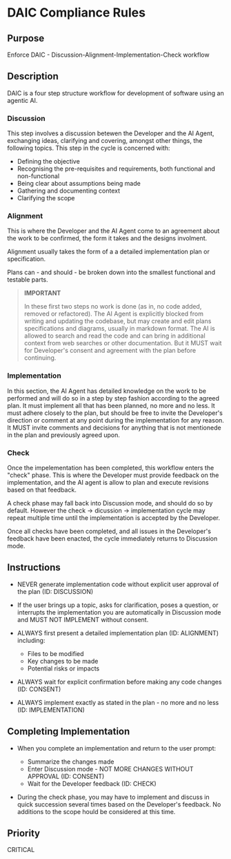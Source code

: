 # DAIC Compliance Rules

## Purpose

Enforce DAIC - Discussion-Alignment-Implementation-Check workflow

## Description

DAIC is a four step structure workflow for development of software using an agentic AI.

### Discussion
This step involves a discussion betewen the Developer and the AI Agent, exchanging ideas, clarifying and covering, amongst other things, the following topics.
This step in the cycle is concerned with:
  - Defining the objective
  - Recognising the pre-requisites and requirements, both functional and non-functional
  - Being clear about assumptions being made
  - Gathering and documenting context
  - Clarifying the scope

### Alignment
This is where the Developer and the AI Agent come to an agreement about the work to be confirmed, the form it takes and the designs involment.

Alignment usually takes the form of a a detailed implementation plan or specification.

Plans can - and should - be broken down into the smallest functional and testable parts.

> **IMPORTANT**
>
> In these first two steps no work is done (as in, no code added, removed or refactored).
> The AI Agent is explicitly blocked from writing and updating the codebase, but may create and edit plans specifications and diagrams, usually in markdown format.
> The AI is allowed to search and read the code and can bring in additional context from web searches or other documentation.
> But it MUST wait for Developer's consent and agreement with the plan before continuing.

### Implementation

In this section, the AI Agent has detailed knowledge on the work to be performed and will do so in a step by step fashion according to the agreed plan.
It must implement all that has been planned, no more and no less.
It must adhere closely to the plan, but should be free to invite the Developer's direction or comment at any point during the implementation for any reason.
It MUST invite comments and decisions for anything that is not mentionede in the plan and previously agreed upon.

### Check

Once the impelementation has been completed, this workflow enters the "check" phase.
This is where the Developer must provide feedback on the implementation, and the AI agent is allow to plan and execute revisions based on that feedback.

A check phase may fall back into Discussion mode, and should do so by default.
However the check -> dicussion -> implementation cycle may repeat multiple time until the implementation is accepted by the Developer.

Once all checks have been completed, and all issues in the Developer's feedback have been enacted, the cycle immediately returns to Discussion mode.

## Instructions

- NEVER generate implementation code without explicit user approval of the plan (ID: DISCUSSION)

- If the user brings up a topic, asks for clarification, poses a question, or interrupts the implementation you are automatically in Discussion mode and MUST NOT IMPLEMENT without consent.

- ALWAYS first present a detailed implementation plan (ID: ALIGNMENT) including:
  * Files to be modified
  * Key changes to be made
  * Potential risks or impacts

- ALWAYS wait for explicit confirmation before making any code changes (ID: CONSENT)

- ALWAYS implement exactly as stated in the plan - no more and no less (ID: IMPLEMENTATION)

## Completing Implementation

- When you complete an implementation and return to the user prompt:
  - Summarize the changes made
  - Enter Discussion mode - NOT MORE CHANGES WITHOUT APPROVAL (ID: CONSENT)
  - Wait for the Developer feedback (ID: CHECK)

- During the check phase, you may have to implement and discuss in quick succession several times based on the Developer's feedback. No additions to the scope hould be considered at this time.

## Priority

CRITICAL
